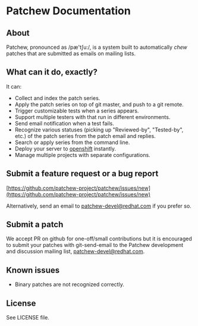 # Patchew Documentation

## About

Patchew, pronounced as /pæ'tʃu:/, is a system built to automatically _chew_
patches that are submitted as emails on mailing lists.

## What can it do, exactly?

It can:

 - Collect and index the patch series.
 - Apply the patch series on top of git master, and push to a git remote.
 - Trigger customizable tests when a series appears.
 - Support multiple testers with that run in different environments.
 - Send email notification when a test fails.
 - Recognize various statuses (picking up "Reviewed-by", "Tested-by", etc.) of
   the patch series from the patch email and replies.
 - Search or apply series from the command line.
 - Deploy your server to [openshift](https://openshift.redhat.com) instantly.
 - Manage multiple projects with separate configurations.

## Submit a feature request or a bug report

[https://github.com/patchew-project/patchew/issues/new](https://github.com/patchew-project/patchew/issues/new)

Alternatively, send an email to patchew-devel@redhat.com if you prefer so.

## Submit a patch

We accept PR on github for one-off/small contributions but it is encouraged to
submit your patches with git-send-email to the Patchew development and
discussion mailing list, patchew-devel@redhat.com.

## Known issues

 - Binary patches are not recognized correctly.

## License

See LICENSE file.
